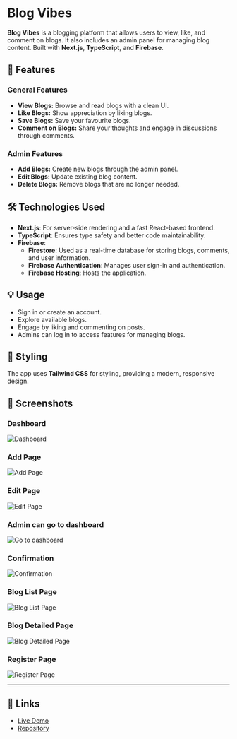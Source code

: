 # Blog Vibes

**Blog Vibes** is a blogging platform that allows users to view, like, and comment on blogs. It also includes an admin panel for managing blog content. Built with **Next.js**, **TypeScript**, and **Firebase**.

## 🚀 Features

### General Features
- **View Blogs:** Browse and read blogs with a clean UI.
- **Like Blogs:** Show appreciation by liking blogs.
- **Save Blogs:** Save your favourite blogs.
- **Comment on Blogs:** Share your thoughts and engage in discussions through comments.

### Admin Features
- **Add Blogs:** Create new blogs through the admin panel.
- **Edit Blogs:** Update existing blog content.
- **Delete Blogs:** Remove blogs that are no longer needed.

## 🛠️ Technologies Used
- **Next.js**: For server-side rendering and a fast React-based frontend.
- **TypeScript**: Ensures type safety and better code maintainability.
- **Firebase**:
  - **Firestore**: Used as a real-time database for storing blogs, comments, and user information.
  - **Firebase Authentication**: Manages user sign-in and authentication.
  - **Firebase Hosting**: Hosts the application.

## 💡 Usage
- Sign in or create an account.
- Explore available blogs.
- Engage by liking and commenting on posts.
- Admins can log in to access features for managing blogs.

## 🎨 Styling
The app uses **Tailwind CSS** for styling, providing a modern, responsive design.

## 📸 Screenshots

### Dashboard
![Dashboard](public/images/dashboard.png)

### Add Page
![Add Page](public/images/add.png)

### Edit Page
![Edit Page](public/images/edit.png)

### Admin can go to dashboard
![Go to dashboard](public/images/gotodashboard.png)

### Confirmation
![Confirmation](public/images/confirm.png)

### Blog List Page
![Blog List Page](public/images/home.png)

### Blog Detailed Page
![Blog Detailed Page](public/images/fullblog.png)

### Register Page
![Register Page](public/images/register.png)

---

## 🔗 Links
- [Live Demo](https://blogvibes.vercel.app)
- [Repository](https://github.com/uzairrehan/blog-vibes)
